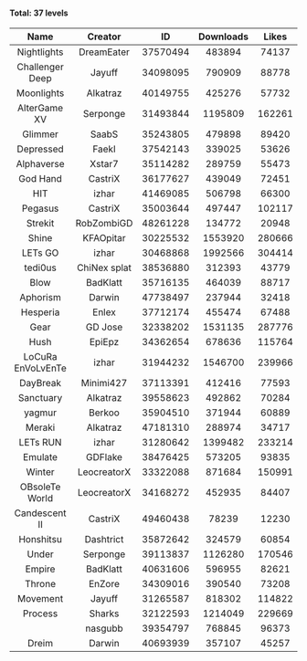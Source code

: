 #### Total: 37 levels

| Name | Creator | ID | Downloads | Likes |
|:---:|:---:|:---:|:---:|:---:|
| Nightlights | DreamEater | 37570494 | 483894 | 74137
| Challenger Deep | Jayuff | 34098095 | 790909 | 88778
| Moonlights | Alkatraz | 40149755 | 425276 | 57732
| AlterGame XV | Serponge | 31493844 | 1195809 | 162261
| Glimmer | SaabS | 35243805 | 479898 | 89420
| Depressed | FaekI | 37542143 | 339025 | 53626
| Alphaverse | Xstar7 | 35114282 | 289759 | 55473
| God Hand | CastriX | 36177627 | 439049 | 72451
| HIT | izhar | 41469085 | 506798 | 66300
| Pegasus | CastriX | 35003644 | 497447 | 102117
| Strekit | RobZombiGD | 48261228 | 134772 | 20948
| Shine | KFAOpitar | 30225532 | 1553920 | 280666
| LETs GO | izhar | 30468868 | 1992566 | 304414
| tedi0us | ChiNex splat | 38536880 | 312393 | 43779
| Blow | BadKlatt | 35716135 | 464039 | 88717
| Aphorism | Darwin | 47738497 | 237944 | 32418
| Hesperia | Enlex | 37712174 | 455474 | 67488
| Gear | GD Jose | 32338202 | 1531135 | 287776
| Hush | EpiEpz | 34362654 | 678636 | 115764
| LoCuRa EnVoLvEnTe | izhar | 31944232 | 1546700 | 239966
| DayBreak | Minimi427 | 37113391 | 412416 | 77593
| Sanctuary | Alkatraz | 39558623 | 492862 | 70284
| yagmur | Berkoo | 35904510 | 371944 | 60889
| Meraki | Alkatraz | 47181310 | 288974 | 34717
| LETs  RUN | izhar | 31280642 | 1399482 | 233214
| Emulate | GDFlake | 38476425 | 573205 | 93835
| Winter | LeocreatorX | 33322088 | 871684 | 150991
| OBsoleTe World | LeocreatorX | 34168272 | 452935 | 84407
| Candescent II | CastriX | 49460438 | 78239 | 12230
| Honshitsu | Dashtrict | 35872642 | 324579 | 60854
| Under | Serponge | 39113837 | 1126280 | 170546
| Empire | BadKlatt | 40631606 | 596955 | 82621
| Throne | EnZore | 34309016 | 390540 | 73208
| Movement | Jayuff | 31265587 | 818302 | 114822
| Process | Sharks | 32122593 | 1214049 | 229669
|   | nasgubb | 39354797 | 768845 | 96373
| Dreim | Darwin | 40693939 | 357107 | 45257
